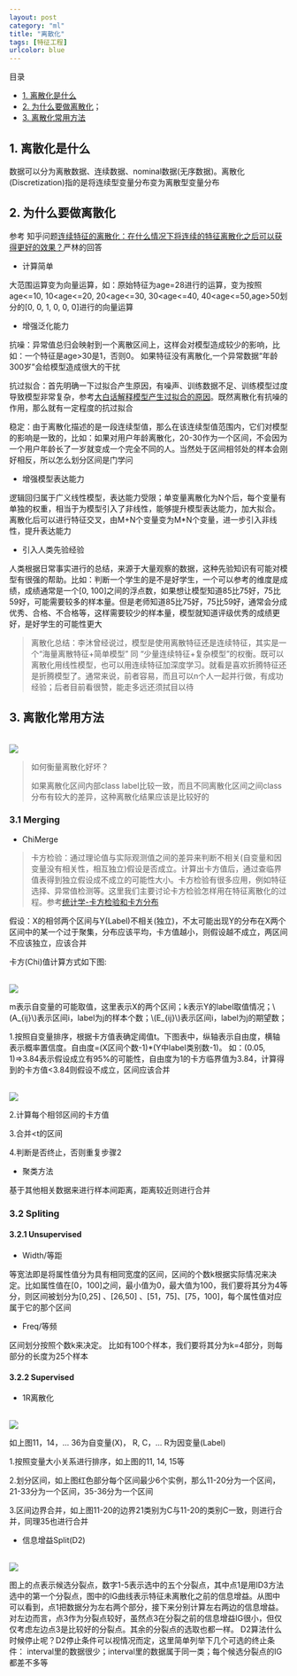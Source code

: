 ```yaml
---
layout: post
category: "ml"
title: "离散化"
tags: [特征工程]
urlcolor: blue
---
```


目录

<!-- TOC -->

- [1. 离散化是什么](#1-离散化是什么)
- [2. 为什么要做离散化](#2-为什么要做离散化)；
- [3. 离散化常用方法](#3-离散化常用方法)

<!-- /TOC -->

## 1. 离散化是什么

数据可以分为离散数据、连续数据、nominal数据(无序数据)。离散化(Discretization)指的是将连续型变量分布变为离散型变量分布

## 2. 为什么要做离散化

参考 知乎问题[连续特征的离散化：在什么情况下将连续的特征离散化之后可以获得更好的效果？](https://www.zhihu.com/question/31989952)严林的回答

- 计算简单

大范围运算变为向量运算，如：原始特征为age=28进行的运算，变为按照age<=10, 10<age<=20, 20<age<=30, 30<age<=40, 40<age<=50,age>50划分的[0, 0, 1, 0, 0, 0]进行的向量运算

- 增强泛化能力

抗噪：异常值总归会映射到一个离散区间上，这样会对模型造成较少的影响，比如：一个特征是age>30是1，否则0。 如果特征没有离散化,一个异常数据“年龄300岁”会给模型造成很大的干扰

抗过拟合：首先明确一下过拟合产生原因，有噪声、训练数据不足、训练模型过度导致模型非常复杂，参考[大白话解释模型产生过拟合的原因](https://zhuanlan.zhihu.com/p/26122044)。既然离散化有抗噪的作用，那么就有一定程度的抗过拟合

稳定：由于离散化描述的是一段连续型值，那么在该连续型值范围内，它们对模型的影响是一致的，比如：如果对用户年龄离散化，20-30作为一个区间，不会因为一个用户年龄长了一岁就变成一个完全不同的人。当然处于区间相邻处的样本会刚好相反，所以怎么划分区间是门学问

- 增强模型表达能力

逻辑回归属于广义线性模型，表达能力受限；单变量离散化为N个后，每个变量有单独的权重，相当于为模型引入了非线性，能够提升模型表达能力，加大拟合。 离散化后可以进行特征交叉，由M+N个变量变为M*N个变量，进一步引入非线性，提升表达能力

- 引入人类先验经验

人类根据日常事实进行的总结，来源于大量观察的数据，这种先验知识有可能对模型有很强的帮助。比如：判断一个学生的是不是好学生，一个可以参考的维度是成绩，成绩通常是一个[0, 100]之间的浮点数，如果想让模型知道85比75好，75比59好，可能需要较多的样本量。但是老师知道85比75好，75比59好，通常会分成优秀、合格、不合格等，这样需要较少的样本量，模型就知道评级优秀的成绩更好，是好学生的可能性更大

> 离散化总结：李沐曾经说过，模型是使用离散特征还是连续特征，其实是一个“海量离散特征+简单模型” 同 “少量连续特征+复杂模型”的权衡。既可以离散化用线性模型，也可以用连续特征加深度学习。就看是喜欢折腾特征还是折腾模型了。通常来说，前者容易，而且可以n个人一起并行做，有成功经验；后者目前看很赞，能走多远还须拭目以待

## 3. 离散化常用方法

<html>
<br/>
<img src='/assets/discretization_method.png' style='max-height:264px;max-width:712px'/>
<br/>
</html>

> 如何衡量离散化好坏？
> 
> 如果离散化区间内部class label比较一致，而且不同离散化区间之间class分布有较大的差异，这种离散化结果应该是比较好的 

### 3.1 Merging

- ChiMerge

> 卡方检验：通过理论值与实际观测值之间的差异来判断不相关(自变量和因变量没有相关性，相互独立)假设是否成立。计算出卡方值后，通过查临界值表得到独立假设成不成立的可能性大小。卡方检验有很多应用，例如特征选择、异常值检测等。这里我们主要讨论卡方检验怎样用在特征离散化的过程。参考[统计学-卡方检验和卡方分布](https://blog.csdn.net/banbuduoyujian/article/details/53957653)

假设：X的相邻两个区间与Y(Label)不相关(独立)，不太可能出现Y的分布在X两个区间中的某一个过于聚集，分布应该平均，卡方值越小，则假设越不成立，两区间不应该独立，应该合并

卡方(Chi)值计算方式如下图:

<html>
<br/>
<img src='/assets/disc_chi.png' style='max-height:460px;max-width:712px'/>
<br/>
</html>

m表示自变量的可能取值，这里表示X的两个区间；k表示Y的label取值情况；\\(A_{ij}\\)表示区间i，label为j的样本个数；\\(E_{ij}\\)表示区间i，label为j的期望数；

1.按照自变量排序，根据卡方值表确定阈值t。下图表中，纵轴表示自由度，横轴表示概率置信度。自由度=(X区间个数-1)*(Y中label类别数-1)。 如：(0.05, 1)=>3.84表示假设成立有95%的可能性，自由度为1的卡方临界值为3.84，计算得到的卡方值<3.84则假设不成立，区间应该合并

<html>
<br/>
<img src='/assets/chi_tb.png' style='max-height:342px;max-width:500px'/>
<br/>
</html>

2.计算每个相邻区间的卡方值

3.合并<t的区间

4.判断是否终止，否则重复步骤2

- 聚类方法

基于其他相关数据来进行样本间距离，距离较近则进行合并

### 3.2 Spliting

#### 3.2.1 Unsupervised

- Width/等距

等宽法即是将属性值分为具有相同宽度的区间，区间的个数k根据实际情况来决定。比如属性值在[0，100]之间，最小值为0，最大值为100，我们要将其分为4等分，则区间被划分为[0,25] 、[26,50] 、[51，75]、[75，100]，每个属性值对应属于它的那个区间

- Freq/等频

区间划分按照个数k来决定。 比如有100个样本，我们要将其分为k=4部分，则每部分的长度为25个样本

#### 3.2.2 Supervised

- 1R离散化

<html>
<br/>
<img src='/assets/discret_1r.png' style='max-height:132px;max-width:712px'/>
<br/>
</html>

如上图11，14，... 36为自变量(X)， R, C，... R为因变量(Label)

1.按照变量大小关系进行排序，如上图的11, 14, 15等

2.划分区间，如上图红色部分每个区间最少6个实例，那么11-20分为一个区间，21-33分为一个区间，35-36分为一个区间

3.区间边界合并，如上图11-20的边界21类别为C与11-20的类别C一致，则进行合并，同理35也进行合并

- 信息增益Split(D2)

<html>
<br/>
<img src='/assets/discret_ig_d2.png' style='max-height:200px;max-width:712px'/>
<br/>
</html>

图上的点表示候选分裂点，数字1-5表示选中的五个分裂点，其中点1是用ID3方法选中的第一个分裂点，图中的IG曲线表示特征未离散化之前的信息增益。从图中可以看到，点1把数据分为左右两个部分，接下来分别计算左右两边的信息增益。对左边而言，点3作为分裂点较好，虽然点3在分裂之前的信息增益IG很小，但仅仅考虑左边点3是比较好的分裂点。其余的分裂点的选取也都一样。 
D2算法什么时候停止呢？D2停止条件可以视情况而定，这里简单列举下几个可选的终止条件： interval里的数据很少；interval里的数据属于同一类；每个候选分裂点的IG都差不多等